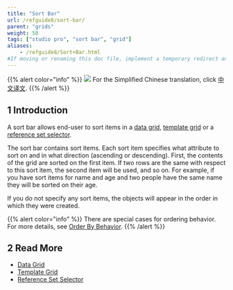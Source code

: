 ```yaml
---
title: "Sort Bar"
url: /refguide8/sort-bar/
parent: "grids"
weight: 50
tags: ["studio pro", "sort bar", "grid"]
aliases:
    - /refguide8/Sort+Bar.html
#If moving or renaming this doc file, implement a temporary redirect and let the respective team know they should update the URL in the product. See Mapping to Products for more details.
---
```


{{% alert color="info" %}}
<img src="attachments/chinese-translation/china.png" style="display: inline-block; margin: 0" /> For the Simplified Chinese translation, click [中文译文](https://cdn.mendix.tencent-cloud.com/documentation/refguide8/sort-bar.pdf).
{{% /alert %}}

## 1 Introduction

A sort bar allows end-user to sort items in a [data grid](/refguide8/data-grid/), [template grid](/refguide8/template-grid/) or a [reference set selector](/refguide8/reference-set-selector/). 

The sort bar contains sort items. Each sort item specifies what attribute to sort on and in what direction (ascending or descending). First, the contents of the grid are sorted on the first item. If two rows are the same with respect to this sort item, the second item will be used, and so on. For example, if you have sort items for name and age and two people have the same name they will be sorted on their age.

If you do not specify any sort items, the objects will appear in the order in which they were created.

{{% alert color="info" %}}
There are special cases for ordering behavior. For more details, see [Order By Behavior](/refguide8/ordering-behavior/).
{{% /alert %}}

## 2 Read More

* [Data Grid](/refguide8/data-grid/)
* [Template Grid](/refguide8/template-grid/)
* [Reference Set Selector](/refguide8/reference-set-selector/)
